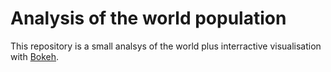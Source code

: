 # Analysis of the world population

This repository is a small analsys of the world plus interractive visualisation with [Bokeh](https://bokeh.org/).

